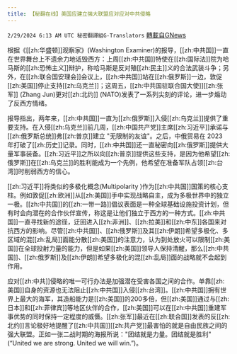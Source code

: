 ```yaml
---
title: 【秘翻在线】美国应建立强大联盟应对应对中共侵略
---
```

`2/29/2024 6:13 AM UTC 秘密翻譯組G-Translators` [轉載自GNews](https://gnews.org/articles/2351848)

根据《[[zh:华盛顿]]观察家》(Washington Examiner)的报导，[[zh:中共国]]一直在世界舞台上不遗余力地诋毁西方：上周[[zh:中共国]]特使在[[zh:国际法]]院为哈马斯的[[zh:恐怖主义]]辩护，称哈马斯是反对殖[[zh:民主]]义的合法武装斗争；另外，在[[zh:联合国安理会]]会议上，[[zh:中共国]]站在[[zh:俄罗斯]]一边，敦促[[zh:美国]]停止支持[[zh:乌克兰]]；这周五，[[zh:中共国驻联合国大使]][[zh:张军]] (Zhang Jun)更对[[zh:北约]] (NATO)发表了一系列尖刻的评论，进一步煽动了反西方情绪。

报导指出，两年来，[[zh:中共国]]一直为[[zh:俄罗斯]]入侵[[zh:乌克兰]]提供了重要支持。在入侵[[zh:乌克兰]]前几周，[[zh:中国共产党]]主席[[zh:习近平]]承诺与[[zh:俄罗斯总统]]弗[[zh:普京]]建立 "无限制的友谊"。之后，中俄贸易在 2023 年打破了[[zh:历史]]记录。同时，[[zh:中共国]]还一直秘密向[[zh:俄罗斯]]提供大量军事装备。[[zh:习近平]]之所以向[[zh:普京]]提供这些支持，是因为他希望[[zh:俄罗斯]]在[[zh:乌克兰]]的胜利能成为一个先例，他希望在准备军队占领[[zh:台湾]]时削弱西方的信心。

[[zh:习近平]]将类似的多极化概念(Multipolarity )作为[[zh:中共国]]国策的核心支柱。例如敦促[[zh:欧洲]]从[[zh:美国]]手中实现战略自主，成为多极世界中的独立一极。[[zh:中共国]]的[[zh:一带一路]]倡议表面是一种全球基础设施投资计划，但有时会向潜在的合作伙伴宣传，称这是让他们独立于西方的一种方式。[[zh:中共国]]一直寻找新的途径，迂回进入[[zh:非洲]]、[[zh:拉美]]和[[zh:中东]]各国来对抗西方的影响。尽管[[zh:中共国]]、[[zh:俄罗斯]]及其[[zh:伊朗]]希望多极化、多区域的混[[zh:乱局]]面能分散[[zh:美国]]的注意力，认为到处放火可以限制[[zh:美国]]在全球投射力量的能力，但是如果[[zh:美国]]领导人保持清醒，那么[[zh:中共国]]、[[zh:俄罗斯]]及[[zh:伊朗]]希望多极化的混[[zh:乱局]]面的战略就不会起到作用。

应对[[zh:中共]]侵略的唯一可行办法是加强潜在受害各国之间的合作。单靠[[zh:美国]]自身的资源也无法阻止[[zh:中共国]]入侵[[zh:台湾]]。[[zh:中共国]]拥有世界上最大的海军，其造船能力是[[zh:美国]]的200多倍，但[[zh:美国]]通过与[[zh:日本]]和[[zh:菲律宾]]等地区伙伴的合作，[[zh:美国]]可以在[[zh:中共国]]重建军事优势的同时保持一定程度的威慑。[[zh:张军]]最近在[[zh:联合国]]发表的反[[zh:北约]]言论极好地提醒了[[zh:中共国]][[zh:共产党]]最害怕的就是自由民族之间的强大联盟。正如一张二战时期的海报所说："团结就是力量。团结就是胜利"(“United we are strong. United we will win.”)。
